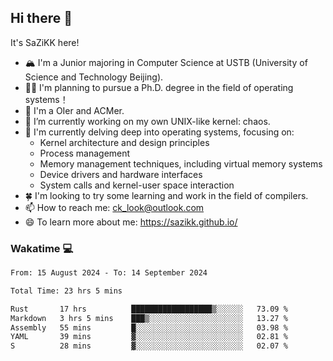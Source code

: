 ## Hi there 👋

It's SaZiKK here!

- 🏔️ I'm a Junior majoring in Computer Science  at USTB (University of Science and Technology Beijing).
- 🧑‍🎓 I'm planning to pursue a Ph.D. degree in the field of operating systems！
- 🚀 I'm a OIer and ACMer.
- 🔭 I’m currently working on my own UNIX-like kernel: chaos.
- 🌱 I'm currently delving deep into operating systems, focusing on:
  - Kernel architecture and design principles
  - Process management
  - Memory management techniques, including virtual memory systems
  - Device drivers and hardware interfaces
  - System calls and kernel-user space interaction
- 🍀 I'm looking to try some learning and work in the field of compilers.
- 📫 How to reach me: ck_look@outlook.com
- 😄 To learn more about me: https://sazikk.github.io/

  
<!--
**SaZiKK/SaZiKK** is a ✨ _special_ ✨ repository because its `README.md` (this file) appears on your GitHub profile.

Here are some ideas to get you started:

- 🔭 I’m currently working on ...
- 🌱 I’m currently learning ...
- 👯 I’m looking to collaborate on ...
- 🤔 I’m looking for help with ...
- 💬 Ask me about ...
- 📫 How to reach me: ...
- 😄 Pronouns: ...
- ⚡ Fun fact: ...
-->

### Wakatime 💻

<!--START_SECTION:waka-->

```txt
From: 15 August 2024 - To: 14 September 2024

Total Time: 23 hrs 5 mins

Rust       17 hrs          ██████████████████▒░░░░░░   73.09 %
Markdown   3 hrs 5 mins    ███▒░░░░░░░░░░░░░░░░░░░░░   13.27 %
Assembly   55 mins         █░░░░░░░░░░░░░░░░░░░░░░░░   03.98 %
YAML       39 mins         ▓░░░░░░░░░░░░░░░░░░░░░░░░   02.81 %
S          28 mins         ▓░░░░░░░░░░░░░░░░░░░░░░░░   02.07 %
```

<!--END_SECTION:waka-->
